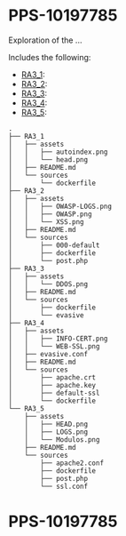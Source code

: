 # PPS-10197785

Exploration of the ...

Includes the following:
* [RA3_1](#TODO):
* [RA3_2](#TODO):
* [RA3_3](#TODO):
* [RA3_4](#TODO):
* [RA3_5](./RA3/RA3_5):

```
.
├── RA3_1
│   ├── assets
│   │   ├── autoindex.png
│   │   └── head.png
│   ├── README.md
│   └── sources
│       └── dockerfile
├── RA3_2
│   ├── assets
│   │   ├── OWASP-LOGS.png
│   │   ├── OWASP.png
│   │   └── XSS.png
│   ├── README.md
│   └── sources
│       ├── 000-default
│       ├── dockerfile
│       └── post.php
├── RA3_3
│   ├── assets
│   │   └── DDOS.png
│   ├── README.md
│   └── sources
│       ├── dockerfile
│       └── evasive
├── RA3_4
│   ├── assets
│   │   ├── INFO-CERT.png
│   │   └── WEB-SSL.png
│   ├── evasive.conf
│   ├── README.md
│   └── sources
│       ├── apache.crt
│       ├── apache.key
│       ├── default-ssl
│       └── dockerfile
└── RA3_5
    ├── assets
    │   ├── HEAD.png
    │   ├── LOGS.png
    │   └── Modulos.png
    ├── README.md
    └── sources
        ├── apache2.conf
        ├── dockerfile
        ├── post.php
        └── ssl.conf

```
# PPS-10197785
